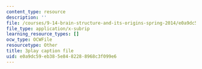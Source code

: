 ```yaml
---
content_type: resource
description: ''
file: /courses/9-14-brain-structure-and-its-origins-spring-2014/e0a9dc59eb385e8482288968c3f099e6_555139.vtt
file_type: application/x-subrip
learning_resource_types: []
ocw_type: OCWFile
resourcetype: Other
title: 3play caption file
uid: e0a9dc59-eb38-5e84-8228-8968c3f099e6
---
```

